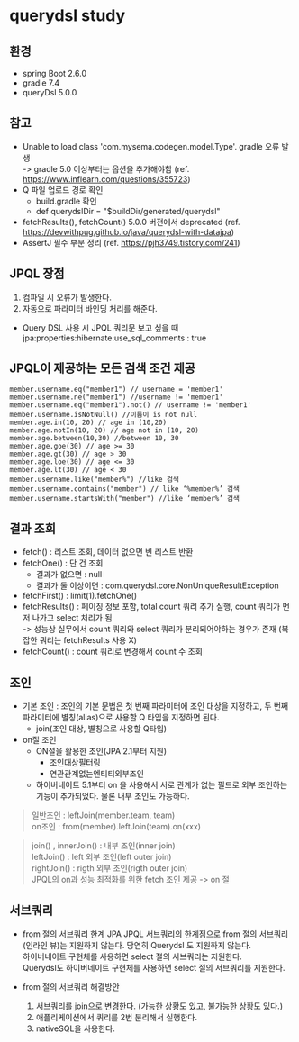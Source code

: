 # querydsl study

## 환경
- spring Boot 2.6.0
- gradle 7.4
- queryDsl 5.0.0

## 참고
- Unable to load class 'com.mysema.codegen.model.Type'. gradle 오류 발생   
 -> gradle 5.0 이상부터는 옵션을 추가해야함 (ref. https://www.inflearn.com/questions/355723)
- Q 파일 업로드 경로 확인
  - build.gradle 확인
  - def querydslDir = "$buildDir/generated/querydsl"
- fetchResults(), fetchCount() 5.0.0 버전에서 deprecated (ref. https://devwithpug.github.io/java/querydsl-with-datajpa)
- AssertJ 필수 부분 정리 (ref. https://pjh3749.tistory.com/241)

## JPQL 장점
1. 컴파일 시 오류가 발생한다.
2. 자동으로 파라미터 바인딩 처리를 해준다.

- Query DSL 사용 시 JPQL 쿼리문 보고 싶을 때
  jpa:properties:hibernate:use_sql_comments : true 

## JPQL이 제공하는 모든 검색 조건 제공
`member.username.eq("member1") // username = 'member1'`  
`member.username.ne("member1") //username != 'member1'`  
`member.username.eq("member1").not() // username != 'member1'`  
`member.username.isNotNull() //이름이 is not null`  
`member.age.in(10, 20) // age in (10,20)`  
`member.age.notIn(10, 20) // age not in (10, 20)`  
`member.age.between(10,30) //between 10, 30`  
`member.age.goe(30) // age >= 30`  
`member.age.gt(30) // age > 30`  
`member.age.loe(30) // age <= 30`  
`member.age.lt(30) // age < 30`  
`member.username.like("member%") //like 검색`  
`member.username.contains("member") // like ‘%member%’ 검색`  
`member.username.startsWith("member") //like ‘member%’ 검색`  

## 결과 조회
- fetch() : 리스트 조회, 데이터 없으면 빈 리스트 반환
- fetchOne() : 단 건 조회
  - 결과가 없으면 : null
  - 결과가 둘 이상이면 : com.querydsl.core.NonUniqueResultException
- fetchFirst() : limit(1).fetchOne()
- fetchResults() : 페이징 정보 포함, total count 쿼리 추가 실행, count 쿼리가 먼저 나가고 select 처리가 됨  
-> 성능상 실무에서 count 쿼리와 select 쿼리가 분리되어야하는 경우가 존재 (복잡한 쿼리는 fetchResults 사용 X)
- fetchCount() : count 쿼리로 변경해서 count 수 조회

## 조인
- 기본 조인 : 조인의 기본 문법은 첫 번째 파라미터에 조인 대상을 지정하고, 두 번째 파라미터에 별칭(alias)으로 사용할 Q 타입을 지정하면 된다.
  - join(조인 대상, 별칭으로 사용할 Q타입)
- on절 조인
  - ON절을 활용한 조인(JPA 2.1부터 지원)
    - 조인대상필터링 
    - 연관관계없는엔티티외부조인
  - 하이버네이트 5.1부터 on 을 사용해서 서로 관계가 없는 필드로 외부 조인하는 기능이 추가되었다. 물론 내부 조인도 가능하다.

> 일반조인 : leftJoin(member.team, team)  
> on조인 : from(member).leftJoin(team).on(xxx)

> join() , innerJoin() : 내부 조인(inner join)  
> leftJoin() : left 외부 조인(left outer join)  
> rightJoin() : rigth 외부 조인(rigth outer join)  
> JPQL의 on과 성능 최적화를 위한 fetch 조인 제공 -> on 절

## 서브쿼리
- from 절의 서브쿼리 한계
JPA JPQL 서브쿼리의 한계점으로 from 절의 서브쿼리(인라인 뷰)는 지원하지 않는다. 당연히 Querydsl 도 지원하지 않는다.  
하이버네이트 구현체를 사용하면 select 절의 서브쿼리는 지원한다.  
Querydsl도 하이버네이트 구현체를 사용하면 select 절의 서브쿼리를 지원한다.


- from 절의 서브쿼리 해결방안
  1. 서브쿼리를 join으로 변경한다. (가능한 상황도 있고, 불가능한 상황도 있다.)
  2. 애플리케이션에서 쿼리를 2번 분리해서 실행한다.
  3. nativeSQL을 사용한다.